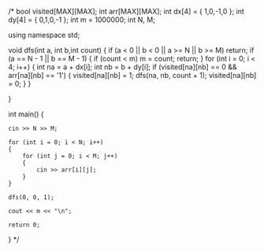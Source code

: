 /*
bool visited[MAX][MAX];
int arr[MAX][MAX];
int dx[4] = { 1,0,-1,0 };
int dy[4] = { 0,1,0,-1 };
int m = 1000000;
int N, M;

using namespace std;

void dfs(int a, int b,int count)
{
	if (a < 0 || b < 0 || a >= N || b >= M) return;
	if (a == N - 1 || b == M - 1)
	{
		if (count < m)
			m = count;
		return;
	}
	for (int i = 0; i < 4; i++)
	{
		int na = a + dx[i];
		int nb = b + dy[i];
		if (visited[na][nb] == 0 && arr[na][nb] == '1')
		{
			visited[na][nb] = 1;
			dfs(na, nb, count + 1);
			visited[na][nb] = 0;
		}
	}

}

int main() {

	cin >> N >> M;

	for (int i = 0; i < N; i++)
	{
		for (int j = 0; i < M; j++)
		{
			cin >> arr[i][j];
		}
	}

	dfs(0, 0, 1);
	
	cout << m << "\n";

	return 0;

}
*/
